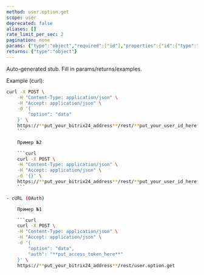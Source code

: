 ```yaml
---
method: user.option.get
scope: user
deprecated: false
aliases: []
rate_limit_per_sec: 2
pagination: none
params: {"type":"object","required":["id"],"properties":{"id":{"type":"integer"}}}
returns: {"type":"object"}
---
```


Auto-generated stub. Fill in params/returns/examples.

Example (curl):

```bash
curl -X POST \
    -H "Content-Type: application/json" \
    -H "Accept: application/json" \
    -d '{
        "option": "data"
    }' \
    https://**put_your_bitrix24_address**/rest/**put_your_user_id_here**/**put_your_webbhook_here**/user.option.get
    ```

    Пример №2

    ```curl
    curl -X POST \
    -H "Content-Type: application/json" \
    -H "Accept: application/json" \
    -d '{}' \
    https://**put_your_bitrix24_address**/rest/**put_your_user_id_here**/**put_your_webbhook_here**/user.option.get
    ```

- cURL (OAuth)

    Пример №1

    ```curl
    curl -X POST \
    -H "Content-Type: application/json" \
    -H "Accept: application/json" \
    -d '{
        "option": "data",
        "auth": "**put_access_token_here**"
    }' \
    https://**put_your_bitrix24_address**/rest/user.option.get
```
